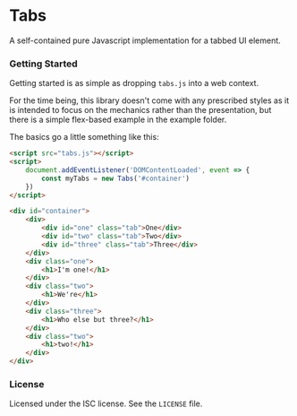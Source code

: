 # Tabs #

A self-contained pure Javascript implementation for a tabbed UI element.

### Getting Started ###

Getting started is as simple as dropping `tabs.js` into a web context.

For the time being, this library doesn't come with any prescribed styles
as it is intended to focus on the mechanics rather than the presentation,
but there is a simple flex-based example in the example folder.

The basics go a little something like this:
```html
<script src="tabs.js"></script>
<script>
	document.addEventListener('DOMContentLoaded', event => {
		const myTabs = new Tabs('#container')
	})
</script>
```
```html
<div id="container">
	<div>
		<div id="one" class="tab">One</div>
		<div id="two" class="tab">Two</div>
		<div id="three" class="tab">Three</div>
	</div>
	<div class="one">
		<h1>I'm one!</h1>
	</div>
	<div class="two">
		<h1>We're</h1>
	</div>
	<div class="three">
		<h1>Who else but three?</h1>
	</div>
	<div class="two">
		<h1>two!</h1>
	</div>
</div>
```

### License ###

Licensed under the ISC license. See the `LICENSE` file.
